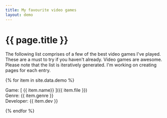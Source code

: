 ```yaml
---
title: My favourite video games
layout: demo
---
```


# {{ page.title }}

The following list comprises of a few of the best video games I've played. These are a must to try if you haven't already. Video games are awesome.\
Please note that the list is iteratively generated. I'm working on creating pages for each entry.

{% for item in site.data.demo %}

Game: [ {{ item.name}} ]({{ item.file }})\
Genre: {{ item.genre }}\
Developer: {{ item.dev }}

{% endfor %}		

	